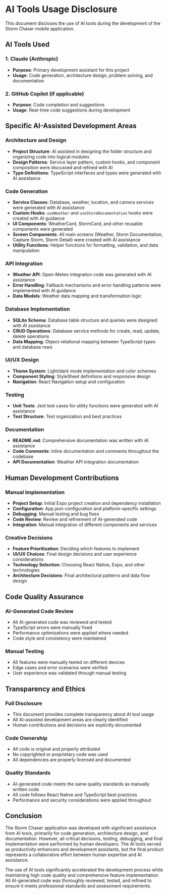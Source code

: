 # AI Tools Usage Disclosure

This document discloses the use of AI tools during the development of the Storm Chaser mobile application.

## AI Tools Used

### 1. Claude (Anthropic)
- **Purpose**: Primary development assistant for this project
- **Usage**: Code generation, architecture design, problem solving, and documentation

### 2. GitHub Copilot (if applicable)
- **Purpose**: Code completion and suggestions
- **Usage**: Real-time code suggestions during development

## Specific AI-Assisted Development Areas

### Architecture and Design
- **Project Structure**: AI assisted in designing the folder structure and organizing code into logical modules
- **Design Patterns**: Service layer pattern, custom hooks, and component composition were discussed and refined with AI
- **Type Definitions**: TypeScript interfaces and types were generated with AI assistance

### Code Generation
- **Service Classes**: Database, weather, location, and camera services were generated with AI assistance
- **Custom Hooks**: `useWeather` and `useStormDocumentation` hooks were created with AI guidance
- **UI Components**: WeatherCard, StormCard, and other reusable components were generated
- **Screen Components**: All main screens (Weather, Storm Documentation, Capture Storm, Storm Detail) were created with AI assistance
- **Utility Functions**: Helper functions for formatting, validation, and data manipulation

### API Integration
- **Weather API**: Open-Meteo integration code was generated with AI assistance
- **Error Handling**: Fallback mechanisms and error handling patterns were implemented with AI guidance
- **Data Models**: Weather data mapping and transformation logic

### Database Implementation
- **SQLite Schema**: Database table structure and queries were designed with AI assistance
- **CRUD Operations**: Database service methods for create, read, update, delete operations
- **Data Mapping**: Object-relational mapping between TypeScript types and database rows

### UI/UX Design
- **Theme System**: Light/dark mode implementation and color schemes
- **Component Styling**: StyleSheet definitions and responsive design
- **Navigation**: React Navigation setup and configuration

### Testing
- **Unit Tests**: Jest test cases for utility functions were generated with AI assistance
- **Test Structure**: Test organization and best practices

### Documentation
- **README.md**: Comprehensive documentation was written with AI assistance
- **Code Comments**: Inline documentation and comments throughout the codebase
- **API Documentation**: Weather API integration documentation

## Human Development Contributions

### Manual Implementation
- **Project Setup**: Initial Expo project creation and dependency installation
- **Configuration**: App.json configuration and platform-specific settings
- **Debugging**: Manual testing and bug fixes
- **Code Review**: Review and refinement of AI-generated code
- **Integration**: Manual integration of different components and services

### Creative Decisions
- **Feature Prioritization**: Deciding which features to implement
- **UI/UX Choices**: Final design decisions and user experience considerations
- **Technology Selection**: Choosing React Native, Expo, and other technologies
- **Architecture Decisions**: Final architectural patterns and data flow design

## Code Quality Assurance

### AI-Generated Code Review
- All AI-generated code was reviewed and tested
- TypeScript errors were manually fixed
- Performance optimizations were applied where needed
- Code style and consistency were maintained

### Manual Testing
- All features were manually tested on different devices
- Edge cases and error scenarios were verified
- User experience was validated through manual testing

## Transparency and Ethics

### Full Disclosure
- This document provides complete transparency about AI tool usage
- All AI-assisted development areas are clearly identified
- Human contributions and decisions are explicitly documented

### Code Ownership
- All code is original and properly attributed
- No copyrighted or proprietary code was used
- All dependencies are properly licensed and documented

### Quality Standards
- AI-generated code meets the same quality standards as manually written code
- All code follows React Native and TypeScript best practices
- Performance and security considerations were applied throughout

## Conclusion

The Storm Chaser application was developed with significant assistance from AI tools, primarily for code generation, architecture design, and documentation. However, all critical decisions, testing, debugging, and final implementation were performed by human developers. The AI tools served as productivity enhancers and development assistants, but the final product represents a collaborative effort between human expertise and AI assistance.

The use of AI tools significantly accelerated the development process while maintaining high code quality and comprehensive feature implementation. All AI-generated code was thoroughly reviewed, tested, and refined to ensure it meets professional standards and assessment requirements. 